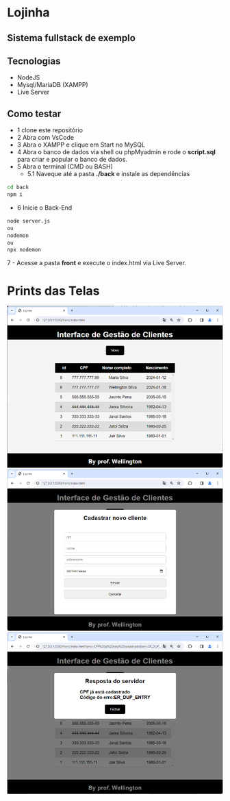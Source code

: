 # Lojinha
## Sistema fullstack de exemplo

## Tecnologias
- NodeJS
- Mysql/MariaDB (XAMPP)
- Live Server

## Como testar
- 1 clone este repositório
- 2 Abra com VsCode
- 3 Abra o XAMPP e clique em Start no MySQL
- 4 Abra o banco de dados via shell ou phpMyadmin e rode o **script.sql** para criar e popular o banco de dados.
- 5 Abra o terminal (CMD ou BASH)
    - 5.1 Naveque até a pasta **./back** e instale as dependências
```bash
cd back
npm i
```
- 6 Inicie o Back-End
```bash
node server.js
ou
nodemon
ou
npx nodemon
```
7 - Acesse a pasta **front** e execute o index.html via Live Server.

# Prints das Telas
![Tela01](./prints/tela1.png)
![Tela01](./prints/tela2.png)
![Tela01](./prints/tela3.png)